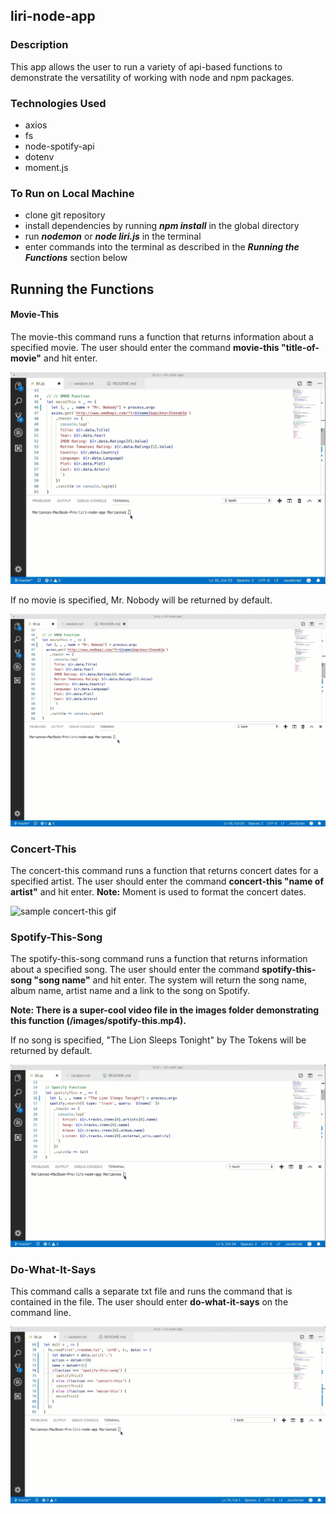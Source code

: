 ## liri-node-app

### Description
This app allows the user to run a variety of api-based functions to demonstrate the versatility of working with node and npm packages.


### Technologies Used
* axios
* fs
* node-spotify-api
* dotenv
* moment.js

### To Run on Local Machine
* clone git repository
* install dependencies by running **_npm install_** in the global directory
* run **_nodemon_** or **_node liri.js_** in the terminal
* enter commands into the terminal as described in the **_Running the Functions_** section below


## Running the Functions

#### Movie-This
The movie-this command runs a function that returns information about a specified movie.
The user should enter the command **movie-this "title-of-movie"** and hit enter.

![sample movie-this result](/images/movieThis.gif)

If no movie is specified, Mr. Nobody will be returned by default.

![movie-this default demo](/images/movieThisDefault.gif)


### Concert-This
The concert-this command runs a function that returns concert dates for a specified artist. The user should enter the command **concert-this "name of artist"** and hit enter. 
**Note:** Moment is used to format the concert dates.

![sample concert-this gif](/images/concertThis.gif)

### Spotify-This-Song
The spotify-this-song command runs a function that returns information about a specified song. The user should enter the command **spotify-this-song "song name"** and hit enter.
The system will return the song name, album name, artist name and a link to the song on Spotify.

**Note: There is a super-cool video file in the images folder demonstrating this function (/images/spotify-this.mp4).**

If no song is specified, "The Lion Sleeps Tonight" by The Tokens will be returned by default.

![spotify default demo](/images/spotifyDefault.gif)


### Do-What-It-Says
This command calls a separate txt file and runs the command that is contained in the file.
The user should enter **do-what-it-says** on the command line.

![do-what-it-says demo](/images/doIt.gif)
